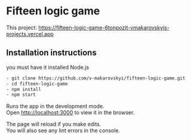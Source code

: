 # Fifteen logic game

This project: https://fifteen-logic-game-6tonpozlt-vmakarovskyis-projects.vercel.app

## Installation instructions
you must have it installed Node.js
```sh
- git clone https://github.com/v-makarovskyi/fifteen-logic-game.git
- cd fifteen-logic-game
- npm install
- npm start
```
Runs the app in the development mode.\
Open [http://localhost:3000](http://localhost:3000/fifteen-logic-game) to view it in the browser.

The page will reload if you make edits.\
You will also see any lint errors in the console.

